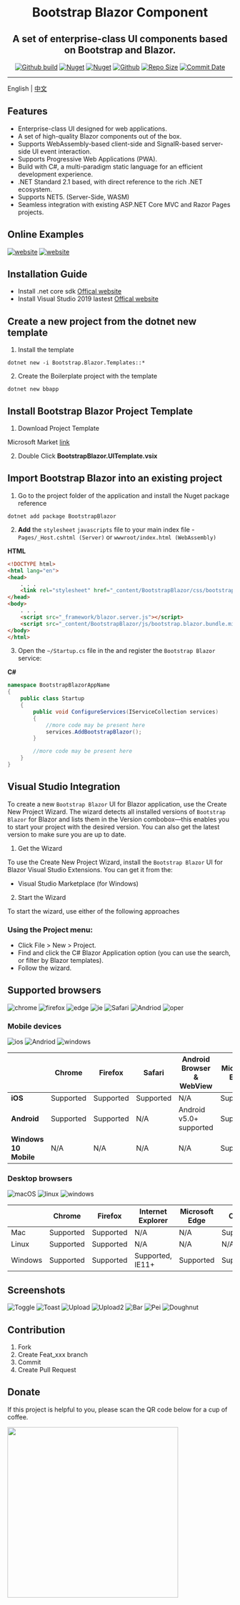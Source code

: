 <h1 align="center">Bootstrap Blazor Component</h1>

<div align="center">
<h2>A set of enterprise-class UI components based on Bootstrap and Blazor.</h2>


[![Github build](https://img.shields.io/github/workflow/status/ArgoZhang/BootstrapBlazor/Build%20Project/main?label=main&logo=github&logoColor=green)](https://github.com/ArgoZhang/BootstrapBlazor/actions?query=workflow%3A%22Build+Project%22+branch%3Amain)
[![Nuget](https://img.shields.io/nuget/v/BootstrapBlazor.svg?color=red&logo=nuget&logoColor=green)](https://www.nuget.org/packages/BootstrapBlazor/)
[![Nuget](https://img.shields.io/nuget/dt/BootstrapBlazor.svg?logo=nuget&logoColor=green)](https://www.nuget.org/packages/BootstrapBlazor/)
[![Github](https://img.shields.io/github/license/argozhang/bootstrapblazor.svg?logo=git&logoColor=red)](https://github.com/ArgoZhang/BootstrapBlazor/blob/main/LICENSE)
[![Repo Size](https://img.shields.io/github/repo-size/ArgoZhang/BootstrapBlazor.svg?logo=github&logoColor=green&label=repo)](https://github.com/ArgoZhang/BootstrapBlazor)
[![Commit Date](https://img.shields.io/github/last-commit/ArgoZhang/BootstrapBlazor/main.svg?logo=github&logoColor=green&label=commit)](https://github.com/ArgoZhang/BootstrapBlazor)

</div>

---

English | <a href="README.zh-CN.md">中文</a>

## Features
- Enterprise-class UI designed for web applications.
- A set of high-quality Blazor components out of the box.
- Supports WebAssembly-based client-side and SignalR-based server-side UI event interaction.
- Supports Progressive Web Applications (PWA).
- Build with C#, a multi-paradigm static language for an efficient development experience.
- .NET Standard 2.1 based, with direct reference to the rich .NET ecosystem.
- Supports NET5. (Server-Side, WASM)
- Seamless integration with existing ASP.NET Core MVC and Razor Pages projects.

## Online Examples
[![website](https://img.shields.io/badge/China-https://www.blazor.zone-success.svg?color=red&logo=buzzfeed&logoColor=red)](https://www.blazor.zone)
[![website](https://img.shields.io/badge/Github-https://argozhang.github.io-success.svg?logo=buzzfeed&logoColor=green)](https://argozhang.github.io)

## Installation Guide

- Install .net core sdk [Offical website](https://dotnet.microsoft.com/download)
- Install Visual Studio 2019 lastest [Offical website](https://visualstudio.microsoft.com/vs/getting-started/)

## Create a new project from the dotnet new template

1. Install the template

`dotnet new -i Bootstrap.Blazor.Templates::*`

2. Create the Boilerplate project with the template

`dotnet new bbapp`

## Install Bootstrap Blazor Project Template

1. Download Project Template

Microsoft Market [link](https://marketplace.visualstudio.com/items?itemName=Longbow.BootstrapBlazorUITemplate)

2. Double Click **BootstrapBlazor.UITemplate.vsix**

## Import Bootstrap Blazor into an existing project

1. Go to the project folder of the application and install the Nuget package reference

`dotnet add package BootstrapBlazor`

2.  **Add** the `stylesheet` `javascripts` file to your main index file - `Pages/_Host.cshtml (Server)` or `wwwroot/index.html (WebAssembly)`

 **HTML**

```HTML
<!DOCTYPE html>
<html lang="en">
<head>
    . . .
    <link rel="stylesheet" href="_content/BootstrapBlazor/css/bootstrap.blazor.bundle.min.css">
</head>
<body>
    . . .
    <script src="_framework/blazor.server.js"></script>
    <script src="_content/BootstrapBlazor/js/bootstrap.blazor.bundle.min.js"></script>
</body>
</html>
```

3. Open the `~/Startup.cs` file in the and register the `Bootstrap Blazor` service:

 **C#**

```csharp
namespace BootstrapBlazorAppName
{
    public class Startup
    {
        public void ConfigureServices(IServiceCollection services)
        {
            //more code may be present here
            services.AddBootstrapBlazor();
        }

        //more code may be present here
    }
}
```

## Visual Studio Integration

To create a new `Bootstrap Blazor` UI for Blazor application, use the Create New Project Wizard. The wizard detects all installed versions of `Bootstrap Blazor` for Blazor and lists them in the Version combobox—this enables you to start your project with the desired version. You can also get the latest version to make sure you are up to date.

1. Get the Wizard

To use the Create New Project Wizard, install the `Bootstrap Blazor` UI for Blazor Visual Studio Extensions. You can get it from the:

- Visual Studio Marketplace (for Windows)

2. Start the Wizard

To start the wizard, use either of the following approaches

### Using the Project menu:

- Click File > New > Project.
- Find and click the C# Blazor Application option (you can use the search, or filter by Blazor templates).
- Follow the wizard.

## Supported browsers

![chrome](https://img.shields.io/badge/chrome->%3D57-success.svg?logo=google%20chrome&logoColor=red)
![firefox](https://img.shields.io/badge/firefox->522-success.svg?logo=mozilla%20firefox&logoColor=red)
![edge](https://img.shields.io/badge/edge->%3D16-success.svg?logo=microsoft%20edge&logoColor=blue)
![ie](https://img.shields.io/badge/ie->%3D11-success.svg?logo=internet%20explorer&logoColor=blue)
![Safari](https://img.shields.io/badge/safari->%3D14-success.svg?logo=safari&logoColor=blue)
![Andriod](https://img.shields.io/badge/andriod->%3D4.4-success.svg?logo=android)
![oper](https://img.shields.io/badge/opera->%3D4.4-success.svg?logo=opera&logoColor=red)

### Mobile devices

![ios](https://img.shields.io/badge/ios-supported-success.svg?logo=apple&logoColor=white)
![Andriod](https://img.shields.io/badge/andriod-suported-success.svg?logo=android)
![windows](https://img.shields.io/badge/windows-suported-success.svg?logo=windows&logoColor=blue)

|                        |  **Chrome**  |  **Firefox**  |  **Safari**  |  **Android Browser & WebView**  |  **Microsoft Edge**  |
| -------                | ---------    | ---------     | ------       | -------------------------       | --------------       |
|  **iOS**               | Supported    | Supported     | Supported    | N/A                             | Supported            |
|  **Android**           | Supported    | Supported     | N/A          | Android v5.0+ supported         | Supported            |
|  **Windows 10 Mobile** | N/A          | N/A           | N/A          | N/A                             | Supported            |

### Desktop browsers

![macOS](https://img.shields.io/badge/macOS-supported-success.svg?logo=apple&logoColor=white)
![linux](https://img.shields.io/badge/linux-suported-success.svg?logo=linux&logoColor=white)
![windows](https://img.shields.io/badge/windows-suported-success.svg?logo=windows)

|         | Chrome    | Firefox   | Internet Explorer | Microsoft Edge | Opera     | Safari        |
| ------- | --------- | --------- | ----------------- | -------------- | --------- | ------------- |
| Mac     | Supported | Supported | N/A               | N/A            | Supported | Supported     |
| Linux   | Supported | Supported | N/A               | N/A            | N/A       | N/A           |
| Windows | Supported | Supported | Supported, IE11+  | Supported      | Supported | Not supported |

## Screenshots

![Toggle](https://raw.githubusercontent.com/ArgoZhang/Images/master/BootstrapBlazor/Toggle.png "Toggle.png")
![Toast](https://raw.githubusercontent.com/ArgoZhang/Images/master/BootstrapBlazor/Toast.png "Toast.png")
![Upload](https://raw.githubusercontent.com/ArgoZhang/Images/master/BootstrapBlazor/Upload.png "Upload.png")
![Upload2](https://raw.githubusercontent.com/ArgoZhang/Images/master/BootstrapBlazor/Upload2.png "Upload2.png")
![Bar](https://raw.githubusercontent.com/ArgoZhang/Images/master/BootstrapBlazor/Bar.png "Bar.png")
![Pei](https://raw.githubusercontent.com/ArgoZhang/Images/master/BootstrapBlazor/Pie.png "Pei.png")
![Doughnut](https://raw.githubusercontent.com/ArgoZhang/Images/master/BootstrapBlazor/Doughnut.png "Doughnut.png")

## Contribution

1. Fork
2. Create Feat_xxx branch
3. Commit
4. Create Pull Request

## Donate

If this project is helpful to you, please scan the QR code below for a cup of coffee.

<img src="https://raw.githubusercontent.com/ArgoZhang/Images/master/Donate/BarCode%402x.png" width="382px;" />
